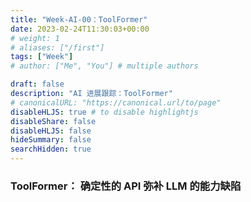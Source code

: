 ```yaml
---
title: "Week-AI-00：ToolFormer"
date: 2023-02-24T11:30:03+00:00
# weight: 1
# aliases: ["/first"]
tags: ["Week"]
# author: ["Me", "You"] # multiple authors

draft: false
description: "AI 进展跟踪：ToolFormer"
# canonicalURL: "https://canonical.url/to/page"
disableHLJS: true # to disable highlightjs
disableShare: false
disableHLJS: false
hideSummary: false
searchHidden: true
---
```


### ToolFormer： 确定性的 API 弥补 LLM 的能力缺陷
